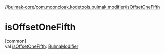 //[bulmak-core](../../index.md)/[com.mooncloak.kodetools.bulmak.modifier](index.md)/[isOffsetOneFifth](is-offset-one-fifth.md)

# isOffsetOneFifth

[common]\
val [isOffsetOneFifth](is-offset-one-fifth.md): [BulmaModifier](-bulma-modifier/index.md)
